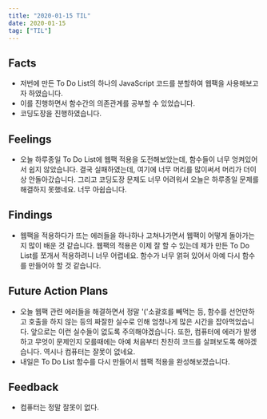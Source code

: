 ```yaml
---
title: "2020-01-15 TIL"
date: 2020-01-15
tag: ["TIL"]
---
```


## Facts

- 저번에 만든 To Do List의 하나의 JavaScript 코드를 분할하여 웹팩을 사용해보고자 하였습니다.
- 이를 진행하면서 함수간의 의존관계를 공부할 수 있었습니다.
- 코딩도장을 진행하였습니다.

## Feelings

- 오늘 하루종일 To Do List에 웹팩 적용을 도전해보았는데, 함수들이 너무 엉켜있어서 쉽지 않았습니다.
결국 실패하였는데, 여기에 너무 머리를 많이써서 머리가 더이상 안돌아갔습니다. 그리고 코딩도장 문제도 너무 어려워서 오늘은 하루종일 문제를 해결하지 못했네요. 너무 아쉽습니다.

## Findings

- 웹팩을 적용하다가 뜨는 에러들을 하나하나 고쳐나가면서 웹팩이 어떻게 돌아가는지 많이 배운 것 같습니다. 웹팩의 적용은 이제 잘 할 수 있는데 제가 만든 To Do List를 쪼개서 적용하려니 너무 어렵네요. 함수가 너무 얽혀 있어서 아예 다시 함수를 만들어야 할 것 같습니다.

## Future Action Plans

- 오늘 웹팩 관련 에러들을 해결하면서 정말 '('소괄호를 빼먹는 등, 함수를 선언만하고 호출을 하지 않는 등의 짜잘한 실수로 인해 엄청나게 많은 시간을 잡아먹었습니다. 앞으로는 이런 실수들이 없도록 주의해야겠습니다. 또한, 컴퓨터에 에러가 발생하고 무엇이 문제인지 모를때에는 아예 처음부터 찬찬히 코드를 살펴보도록 해야겠습니다. 역시나 컴퓨터는 잘못이 없네요.
- 내일은 To Do List 함수를 다시 만들어서 웹팩 적용을 완성해보겠습니다.

## Feedback

- 컴퓨터는 정말 잘못이 없다.
